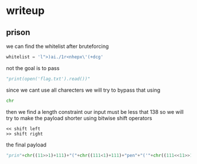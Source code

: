 # writeup
## prison

we can find the whitelist after bruteforcing

```py
whitelist = 'l">)ai./1r<nhepx\'(+dcg'
```

not the goal is to pass
```py
"print(open('flag.txt').read())"
```
since we cant use all charecters we will try to bypass that using 
```py
chr
```

then we find a length constraint
our input must be less that 138
so we will try to make the payload shorter using bitwise shift operators

```
<< shift left
>> shift right
```

the final payload

```py
"prin"+chr((11>>1)+111)+"("+chr((111<1)+111)+"pen"+"('"+chr((111<<11>>1)//1111)+"lag."+chr((11>>1)+111)+"x"+chr((11>>1)+111)+"').read())"
```